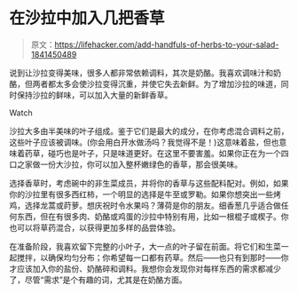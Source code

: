 # 在沙拉中加入几把香草

> 原文：<https://lifehacker.com/add-handfuls-of-herbs-to-your-salad-1841450489>

说到让沙拉变得美味，很多人都非常依赖调料，其次是奶酪。我喜欢调味汁和奶酪，但两者都太多会使沙拉变得沉重，并使它失去新鲜。为了增加沙拉的味道，同时保持沙拉的鲜味，可以加入大量的新鲜香草。

Watch

沙拉大多由半美味的叶子组成。鉴于它们是最大的成分，在你考虑混合调料之前，这些叶子应该被调味。(你会用白开水做汤吗？我觉得不是！)这意味着盐，但也意味着药草，碰巧也是叶子，只是味道更好。在这里不要害羞。如果你正在为一个四口之家做一份大沙拉，你可以加入整杯嫩绿色的香草，那会很美味。

选择香草时，考虑碗中的非生菜成员，并将你的香草与这些配料配对。例如，如果你的沙拉里有很多西红柿，一个明显的选择是牛至或罗勒。如果你想突出一些烤鸡，选择龙蒿或莳萝。想庆祝时令水果吗？薄荷是你的朋友。细香葱几乎适合做任何东西，但在有很多肉、奶酪或鸡蛋的沙拉中特别有用，比如一根棍子或楔子。你也可以将草药混合，以获得更加多样的品尝体验。

在准备阶段，我喜欢留下完整的小叶子，大一点的叶子留在前面。将它们和生菜一起搅拌，以确保均匀分布；你希望每一口都有药草。然后——也只有到那时——你才应该加入你的盐份、奶酪碎和调料。我想你会发现你对每样东西的需求都减少了，尽管“需求”是个有趣的词，尤其是在奶酪方面。